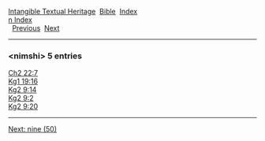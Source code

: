 [Intangible Textual Heritage](../../index)  [Bible](../index) 
[Index](index)   
[n Index](_n_)  
  [Previous](c07851)  [Next](c07853) 

------------------------------------------------------------------------

### &lt;nimshi&gt; 5 entries

[Ch2 22:7](../kjv/ch2022.htm#007)  
[Kg1 19:16](../kjv/kg1019.htm#016)  
[Kg2 9:14](../kjv/kg2009.htm#014)  
[Kg2 9:2](../kjv/kg2009.htm#002)  
[Kg2 9:20](../kjv/kg2009.htm#020)  

------------------------------------------------------------------------

[Next: nine (50)](c07853)
